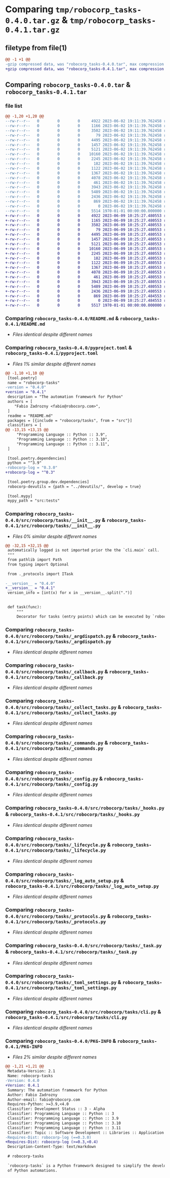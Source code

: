 # Comparing `tmp/robocorp_tasks-0.4.0.tar.gz` & `tmp/robocorp_tasks-0.4.1.tar.gz`

## filetype from file(1)

```diff
@@ -1 +1 @@
-gzip compressed data, was "robocorp_tasks-0.4.0.tar", max compression
+gzip compressed data, was "robocorp_tasks-0.4.1.tar", max compression
```

## Comparing `robocorp_tasks-0.4.0.tar` & `robocorp_tasks-0.4.1.tar`

### file list

```diff
@@ -1,20 +1,20 @@
--rw-r--r--   0        0        0     4922 2023-06-02 19:11:39.762458 robocorp_tasks-0.4.0/README.md
--rw-r--r--   0        0        0     1166 2023-06-02 19:11:39.762458 robocorp_tasks-0.4.0/pyproject.toml
--rw-r--r--   0        0        0     3502 2023-06-02 19:11:39.762458 robocorp_tasks-0.4.0/src/robocorp/tasks/__init__.py
--rw-r--r--   0        0        0       79 2023-06-02 19:11:39.762458 robocorp_tasks-0.4.0/src/robocorp/tasks/__main__.py
--rw-r--r--   0        0        0     4495 2023-06-02 19:11:39.762458 robocorp_tasks-0.4.0/src/robocorp/tasks/_argdispatch.py
--rw-r--r--   0        0        0     1457 2023-06-02 19:11:39.762458 robocorp_tasks-0.4.0/src/robocorp/tasks/_callback.py
--rw-r--r--   0        0        0     5121 2023-06-02 19:11:39.762458 robocorp_tasks-0.4.0/src/robocorp/tasks/_collect_tasks.py
--rw-r--r--   0        0        0    10160 2023-06-02 19:11:39.762458 robocorp_tasks-0.4.0/src/robocorp/tasks/_commands.py
--rw-r--r--   0        0        0     2245 2023-06-02 19:11:39.762458 robocorp_tasks-0.4.0/src/robocorp/tasks/_config.py
--rw-r--r--   0        0        0      182 2023-06-02 19:11:39.762458 robocorp_tasks-0.4.0/src/robocorp/tasks/_exceptions.py
--rw-r--r--   0        0        0     1122 2023-06-02 19:11:39.762458 robocorp_tasks-0.4.0/src/robocorp/tasks/_hooks.py
--rw-r--r--   0        0        0     1367 2023-06-02 19:11:39.762458 robocorp_tasks-0.4.0/src/robocorp/tasks/_lifecycle.py
--rw-r--r--   0        0        0     4078 2023-06-02 19:11:39.762458 robocorp_tasks-0.4.0/src/robocorp/tasks/_log_auto_setup.py
--rw-r--r--   0        0        0      461 2023-06-02 19:11:39.762458 robocorp_tasks-0.4.0/src/robocorp/tasks/_log_output_setup.py
--rw-r--r--   0        0        0     3943 2023-06-02 19:11:39.762458 robocorp_tasks-0.4.0/src/robocorp/tasks/_protocols.py
--rw-r--r--   0        0        0     5489 2023-06-02 19:11:39.762458 robocorp_tasks-0.4.0/src/robocorp/tasks/_task.py
--rw-r--r--   0        0        0     2436 2023-06-02 19:11:39.762458 robocorp_tasks-0.4.0/src/robocorp/tasks/_toml_settings.py
--rw-r--r--   0        0        0      869 2023-06-02 19:11:39.762458 robocorp_tasks-0.4.0/src/robocorp/tasks/cli.py
--rw-r--r--   0        0        0        0 2023-06-02 19:11:39.762458 robocorp_tasks-0.4.0/src/robocorp/tasks/py.typed
--rw-r--r--   0        0        0     5514 1970-01-01 00:00:00.000000 robocorp_tasks-0.4.0/PKG-INFO
+-rw-r--r--   0        0        0     4922 2023-06-09 10:25:27.480553 robocorp_tasks-0.4.1/README.md
+-rw-r--r--   0        0        0     1165 2023-06-09 10:25:27.480553 robocorp_tasks-0.4.1/pyproject.toml
+-rw-r--r--   0        0        0     3502 2023-06-09 10:25:27.480553 robocorp_tasks-0.4.1/src/robocorp/tasks/__init__.py
+-rw-r--r--   0        0        0       79 2023-06-09 10:25:27.480553 robocorp_tasks-0.4.1/src/robocorp/tasks/__main__.py
+-rw-r--r--   0        0        0     4495 2023-06-09 10:25:27.480553 robocorp_tasks-0.4.1/src/robocorp/tasks/_argdispatch.py
+-rw-r--r--   0        0        0     1457 2023-06-09 10:25:27.480553 robocorp_tasks-0.4.1/src/robocorp/tasks/_callback.py
+-rw-r--r--   0        0        0     5121 2023-06-09 10:25:27.480553 robocorp_tasks-0.4.1/src/robocorp/tasks/_collect_tasks.py
+-rw-r--r--   0        0        0    10160 2023-06-09 10:25:27.480553 robocorp_tasks-0.4.1/src/robocorp/tasks/_commands.py
+-rw-r--r--   0        0        0     2245 2023-06-09 10:25:27.480553 robocorp_tasks-0.4.1/src/robocorp/tasks/_config.py
+-rw-r--r--   0        0        0      182 2023-06-09 10:25:27.480553 robocorp_tasks-0.4.1/src/robocorp/tasks/_exceptions.py
+-rw-r--r--   0        0        0     1122 2023-06-09 10:25:27.480553 robocorp_tasks-0.4.1/src/robocorp/tasks/_hooks.py
+-rw-r--r--   0        0        0     1367 2023-06-09 10:25:27.480553 robocorp_tasks-0.4.1/src/robocorp/tasks/_lifecycle.py
+-rw-r--r--   0        0        0     4078 2023-06-09 10:25:27.480553 robocorp_tasks-0.4.1/src/robocorp/tasks/_log_auto_setup.py
+-rw-r--r--   0        0        0      461 2023-06-09 10:25:27.480553 robocorp_tasks-0.4.1/src/robocorp/tasks/_log_output_setup.py
+-rw-r--r--   0        0        0     3943 2023-06-09 10:25:27.480553 robocorp_tasks-0.4.1/src/robocorp/tasks/_protocols.py
+-rw-r--r--   0        0        0     5489 2023-06-09 10:25:27.480553 robocorp_tasks-0.4.1/src/robocorp/tasks/_task.py
+-rw-r--r--   0        0        0     2436 2023-06-09 10:25:27.480553 robocorp_tasks-0.4.1/src/robocorp/tasks/_toml_settings.py
+-rw-r--r--   0        0        0      869 2023-06-09 10:25:27.484553 robocorp_tasks-0.4.1/src/robocorp/tasks/cli.py
+-rw-r--r--   0        0        0        0 2023-06-09 10:25:27.484553 robocorp_tasks-0.4.1/src/robocorp/tasks/py.typed
+-rw-r--r--   0        0        0     5517 1970-01-01 00:00:00.000000 robocorp_tasks-0.4.1/PKG-INFO
```

### Comparing `robocorp_tasks-0.4.0/README.md` & `robocorp_tasks-0.4.1/README.md`

 * *Files identical despite different names*

### Comparing `robocorp_tasks-0.4.0/pyproject.toml` & `robocorp_tasks-0.4.1/pyproject.toml`

 * *Files 1% similar despite different names*

```diff
@@ -1,10 +1,10 @@
 [tool.poetry]
 name = "robocorp-tasks"
-version = "0.4.0"
+version = "0.4.1"
 description = "The automation framework for Python"
 authors = [
 	"Fabio Zadrozny <fabio@robocorp.com>",
 ]
 readme = "README.md"
 packages = [{include = "robocorp/tasks", from = "src"}]
 classifiers = [
@@ -13,15 +13,15 @@
     "Programming Language :: Python :: 3.9",
     "Programming Language :: Python :: 3.10",
     "Programming Language :: Python :: 3.11",
 ]
 
 [tool.poetry.dependencies]
 python = "^3.9"
-robocorp-log = "0.3.0"
+robocorp-log = "^0.3"
 
 [tool.poetry.group.dev.dependencies]
 robocorp-devutils = {path = "../devutils/", develop = true}
 
 [tool.mypy]
 mypy_path = "src:tests"
```

### Comparing `robocorp_tasks-0.4.0/src/robocorp/tasks/__init__.py` & `robocorp_tasks-0.4.1/src/robocorp/tasks/__init__.py`

 * *Files 0% similar despite different names*

```diff
@@ -32,15 +32,15 @@
 automatically logged is not imported prior the the `cli.main` call.
 """
 from pathlib import Path
 from typing import Optional
 
 from ._protocols import ITask
 
-__version__ = "0.4.0"
+__version__ = "0.4.1"
 version_info = [int(x) for x in __version__.split(".")]
 
 
 def task(func):
     """
     Decorator for tasks (entry points) which can be executed by `robocorp.tasks`.
```

### Comparing `robocorp_tasks-0.4.0/src/robocorp/tasks/_argdispatch.py` & `robocorp_tasks-0.4.1/src/robocorp/tasks/_argdispatch.py`

 * *Files identical despite different names*

### Comparing `robocorp_tasks-0.4.0/src/robocorp/tasks/_callback.py` & `robocorp_tasks-0.4.1/src/robocorp/tasks/_callback.py`

 * *Files identical despite different names*

### Comparing `robocorp_tasks-0.4.0/src/robocorp/tasks/_collect_tasks.py` & `robocorp_tasks-0.4.1/src/robocorp/tasks/_collect_tasks.py`

 * *Files identical despite different names*

### Comparing `robocorp_tasks-0.4.0/src/robocorp/tasks/_commands.py` & `robocorp_tasks-0.4.1/src/robocorp/tasks/_commands.py`

 * *Files identical despite different names*

### Comparing `robocorp_tasks-0.4.0/src/robocorp/tasks/_config.py` & `robocorp_tasks-0.4.1/src/robocorp/tasks/_config.py`

 * *Files identical despite different names*

### Comparing `robocorp_tasks-0.4.0/src/robocorp/tasks/_hooks.py` & `robocorp_tasks-0.4.1/src/robocorp/tasks/_hooks.py`

 * *Files identical despite different names*

### Comparing `robocorp_tasks-0.4.0/src/robocorp/tasks/_lifecycle.py` & `robocorp_tasks-0.4.1/src/robocorp/tasks/_lifecycle.py`

 * *Files identical despite different names*

### Comparing `robocorp_tasks-0.4.0/src/robocorp/tasks/_log_auto_setup.py` & `robocorp_tasks-0.4.1/src/robocorp/tasks/_log_auto_setup.py`

 * *Files identical despite different names*

### Comparing `robocorp_tasks-0.4.0/src/robocorp/tasks/_protocols.py` & `robocorp_tasks-0.4.1/src/robocorp/tasks/_protocols.py`

 * *Files identical despite different names*

### Comparing `robocorp_tasks-0.4.0/src/robocorp/tasks/_task.py` & `robocorp_tasks-0.4.1/src/robocorp/tasks/_task.py`

 * *Files identical despite different names*

### Comparing `robocorp_tasks-0.4.0/src/robocorp/tasks/_toml_settings.py` & `robocorp_tasks-0.4.1/src/robocorp/tasks/_toml_settings.py`

 * *Files identical despite different names*

### Comparing `robocorp_tasks-0.4.0/src/robocorp/tasks/cli.py` & `robocorp_tasks-0.4.1/src/robocorp/tasks/cli.py`

 * *Files identical despite different names*

### Comparing `robocorp_tasks-0.4.0/PKG-INFO` & `robocorp_tasks-0.4.1/PKG-INFO`

 * *Files 2% similar despite different names*

```diff
@@ -1,21 +1,21 @@
 Metadata-Version: 2.1
 Name: robocorp-tasks
-Version: 0.4.0
+Version: 0.4.1
 Summary: The automation framework for Python
 Author: Fabio Zadrozny
 Author-email: fabio@robocorp.com
 Requires-Python: >=3.9,<4.0
 Classifier: Development Status :: 3 - Alpha
 Classifier: Programming Language :: Python :: 3
 Classifier: Programming Language :: Python :: 3.9
 Classifier: Programming Language :: Python :: 3.10
 Classifier: Programming Language :: Python :: 3.11
 Classifier: Topic :: Software Development :: Libraries :: Application Frameworks
-Requires-Dist: robocorp-log (==0.3.0)
+Requires-Dist: robocorp-log (>=0.3,<0.4)
 Description-Content-Type: text/markdown
 
 # robocorp-tasks
 
 `robocorp-tasks` is a Python framework designed to simplify the development 
 of Python automations.
```

